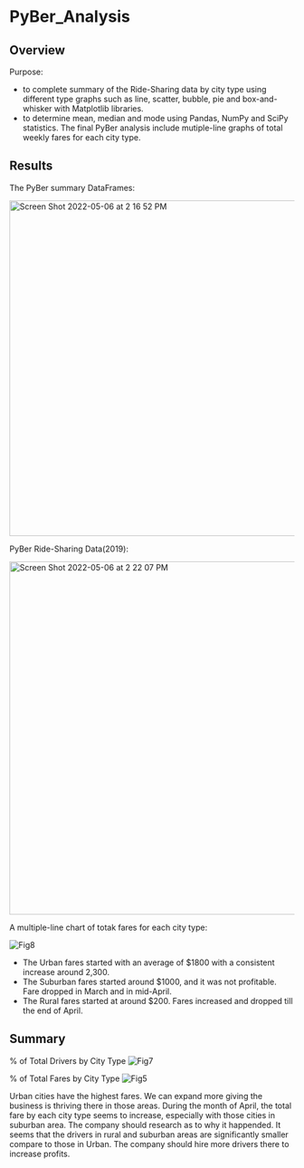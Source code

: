 # PyBer_Analysis

## Overview 

Purpose:  
* to complete summary of the Ride-Sharing data by city type using different type graphs such as line, scatter, bubble, pie and box-and-whisker with Matplotlib libraries. 
* to determine mean, median and mode using Pandas, NumPy and SciPy statistics.
The final PyBer analysis include mutiple-line graphs of total weekly fares for each city type.

## Results

The PyBer summary DataFrames:

<img width="593" alt="Screen Shot 2022-05-06 at 2 16 52 PM" src="https://user-images.githubusercontent.com/102835776/167218337-e2e01c00-9040-4127-a6c5-03457d9aed21.png">


PyBer Ride-Sharing Data(2019):

<img width="624" alt="Screen Shot 2022-05-06 at 2 22 07 PM" src="https://user-images.githubusercontent.com/102835776/167218195-30de641b-1096-4844-823d-b801c76b4cd8.png">

A multiple-line chart of totak fares for each city type:

![Fig8](https://user-images.githubusercontent.com/102835776/167217764-0dbb319f-fbba-4c46-a93c-6dd1d92f7b10.png)

* The Urban fares started with an average of $1800 with a consistent increase around 2,300.
* The Suburban fares started around $1000, and it was not profitable. Fare dropped in March and in mid-April.
* The Rural fares started at around $200. Fares increased and dropped till the end of April.

## Summary

% of Total Drivers by City Type
![Fig7](https://user-images.githubusercontent.com/102835776/167218631-3dc1328c-a1ee-4593-8e03-a635aadee5ea.png)

% of Total Fares by City Type
![Fig5](https://user-images.githubusercontent.com/102835776/167218465-8d9a5395-c3d4-43ff-9c56-7bcfc4d75307.png)

Urban cities have the highest fares. We can expand more giving the business is thriving there in those areas.
During the month of April, the total fare by each city type seems to increase, especially with those cities in suburban area. The company should research as to why it happended. It seems that the drivers in rural and suburban areas are significantly smaller compare to those in Urban. The company should hire more drivers there to increase profits.
